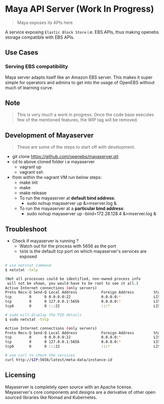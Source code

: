 # Maya API Server (Work In Progress)

> Maya exposes its APIs here

A service exposing `Elastic Block Store` i.e. EBS APIs, thus making openebs 
storage compatible with EBS APIs.

## Use Cases

### Serving EBS compatibility

Maya server adapts itself like an Amazon EBS server. This makes it super simple
for operators and admins to get into the usage of OpenEBS without much of learning
curve.

## Note

> This is very much a work in progress. Once the code base executes few of the 
mentioned features, the WIP tag will be removed.

## Development of Mayaserver

> These are some of the steps to start off with development.

- git clone https://github.com/openebs/mayaserver.git
- cd to above cloned folder i.e mayaserver
  - vagrant up
  - vagrant ssh
- from within the vagrant VM run below steps:
  - make init
  - make
  - make release
  - To run the mayaserver at **default bind address**:
    - sudo nohup mayaserver up &>mserver.log &
  - To run the mayaserver at a **particular bind address**:
    - sudo nohup mayaserver up -bind=172.28.128.4 &>mserver.log &

## Troubleshoot

- Check if mayaserver is running ?
  - Watch out for the process with 5656 as the port
  - `5656` is the default tcp port on which mayaserver's services are exposed

```bash
# use netstat command
$ netstat -tnlp

(Not all processes could be identified, non-owned process info
 will not be shown, you would have to be root to see it all.)
Active Internet connections (only servers)
Proto Recv-Q Send-Q Local Address           Foreign Address         State       PID/Program name
tcp        0      0 0.0.0.0:22              0.0.0.0:*               LISTEN      -
tcp        0      0 127.0.0.1:5656          0.0.0.0:*               LISTEN      -
tcp6       0      0 :::22                   :::*                    LISTEN      -

# sudo will display the PID details
$ sudo netstat -tnlp

Active Internet connections (only servers)
Proto Recv-Q Send-Q Local Address           Foreign Address         State       PID/Program name
tcp        0      0 0.0.0.0:22              0.0.0.0:*               LISTEN      1258/sshd
tcp        0      0 127.0.0.1:5656          0.0.0.0:*               LISTEN      3078/mayaserver 
tcp6       0      0 :::22                   :::*                    LISTEN      1258/sshd

# use curl to check the services
curl http://$IP:5656/latest/meta-data/instance-id
```

## Licensing

Mayaserver is completely open source with an Apache license. Mayaserver's
core components and designs are a derivative of other open sourced libraries 
like Nomad and Kubernetes.
